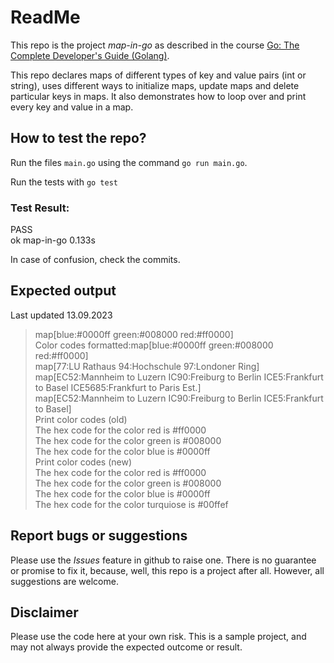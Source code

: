 # ReadMe
This repo is the project *map-in-go* as described in the course  [Go: The Complete Developer's Guide (Golang)](https://udemy.com/course/go-the-complete-developers-guide/). 

This repo declares maps of different types of key and value pairs (int or string), uses different ways to initialize maps, update maps and delete particular keys in maps. It also demonstrates how to loop over and print every key and value in a map.   

## How to test the repo?
Run the files `main.go` using the command 
`go run main.go`.   

Run the tests with 
`go test`

### Test Result:
PASS  
ok      map-in-go       0.133s

In case of confusion, check the commits. 

## Expected output
Last updated 13.09.2023  
>  map[blue:#0000ff green:#008000 red:#ff0000]  
Color codes formatted:map[blue:#0000ff green:#008000 red:#ff0000]  
map[77:LU Rathaus 94:Hochschule 97:Londoner Ring]  
map[EC52:Mannheim to Luzern IC90:Freiburg to Berlin ICE5:Frankfurt to Basel ICE5685:Frankfurt to Paris Est.]  
map[EC52:Mannheim to Luzern IC90:Freiburg to Berlin ICE5:Frankfurt to Basel]  
Print color codes (old)  
The hex code for the color red is #ff0000  
The hex code for the color green is #008000  
The hex code for the color blue is #0000ff  
Print color codes (new)  
The hex code for the color red is #ff0000  
The hex code for the color green is #008000  
The hex code for the color blue is #0000ff  
The hex code for the color turquiose is #00ffef  

## Report bugs or suggestions
Please use the *Issues* feature in github to raise one. There is no guarantee or promise to fix it, because, well, this repo is a project after all. However, all suggestions are welcome. 

## Disclaimer
Please use the code here at your own risk. This is a sample project, and may not always provide the expected outcome or result. 
